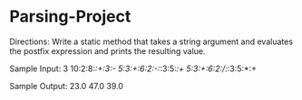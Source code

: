 # Parsing-Project

Directions: 
Write a static method that takes a string argument and evaluates the postfix expression and prints the resulting value.

Sample Input:
3
10:2:8:*:+:3:-
5:3:+:6:2:-:*:3:5:*:+
5:3:+:6:2:/:*:3:5:*:+

Sample Output:
23.0
47.0
39.0
